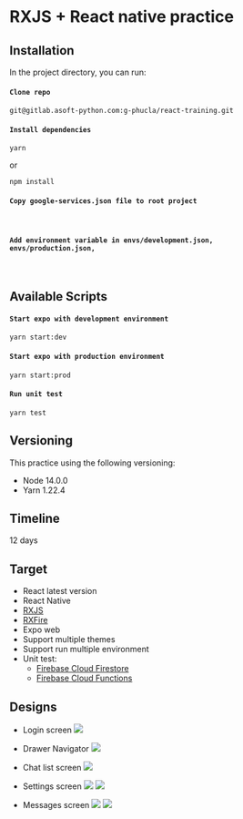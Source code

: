 # RXJS + React native practice

## Installation

In the project directory, you can run:

#### `Clone repo`

```
git@gitlab.asoft-python.com:g-phucla/react-training.git
```

#### `Install dependencies`

```
yarn
```
or
```
npm install
```

#### `Copy google-services.json file to root project`
<br>

#### `Add environment variable in envs/development.json, envs/production.json,`
<br>

## Available Scripts
#### `Start expo with development environment`
```
yarn start:dev
```

#### `Start expo with production environment`
```
yarn start:prod
```

#### `Run unit test`
```
yarn test
```

## Versioning

This practice using the following versioning:
  * Node 14.0.0
  * Yarn 1.22.4

## Timeline
12 days

## Target
  * React latest version
  * React Native
  * [RXJS](https://www.learnrxjs.io/)
  * [RXFire](https://github.com/firebase/firebase-js-sdk/tree/master/packages/rxfire)
  * Expo web
  * Support multiple themes
  * Support run multiple environment
  * Unit test:
      * [Firebase Cloud Firestore](https://firebase.google.com/docs/firestore/security/test-rules-emulator?authuser=2)
      * [Firebase Cloud Functions](https://firebase.google.com/docs/functions/local-emulator?authuser=2)

## Designs
  * Login screen ![](https://firebasestorage.googleapis.com/v0/b/products-management-db74a.appspot.com/o/designs%2FSimulator%20Screen%20Shot%20-%20iPhone%20X%20-%202020-10-29%20at%2016.04.40.png?alt=media&token=c0505eff-e009-4503-bc2f-dfa87813bced)

  * Drawer Navigator ![](https://firebasestorage.googleapis.com/v0/b/products-management-db74a.appspot.com/o/designs%2FSimulator%20Screen%20Shot%20-%20iPhone%20X%20-%202020-10-29%20at%2016.19.40.png?alt=media&token=277082c4-84ed-4330-8c90-9d71669edb8e)

  * Chat list screen ![](https://firebasestorage.googleapis.com/v0/b/products-management-db74a.appspot.com/o/designs%2FSimulator%20Screen%20Shot%20-%20iPhone%20X%20-%202020-10-29%20at%2016.23.43.png?alt=media&token=03654a8b-a33e-4c59-9408-6f25b2e5117f)

  * Settings screen ![](https://firebasestorage.googleapis.com/v0/b/products-management-db74a.appspot.com/o/designs%2FSimulator%20Screen%20Shot%20-%20iPhone%20X%20-%202020-11-10%20at%2009.35.03.png?alt=media&token=9a941537-f188-48aa-bbd4-2897ca3fb9c3)
  ![](https://firebasestorage.googleapis.com/v0/b/products-management-db74a.appspot.com/o/designs%2FSimulator%20Screen%20Shot%20-%20iPhone%20X%20-%202020-11-10%20at%2010.09.49.png?alt=media&token=50149de0-5e7c-4829-be9c-74457614bb47)

  * Messages screen ![](https://firebasestorage.googleapis.com/v0/b/products-management-db74a.appspot.com/o/designs%2FSimulator%20Screen%20Shot%20-%20iPhone%20X%20-%202020-11-10%20at%2010.08.41.png?alt=media&token=6880e25e-5b2e-4cf7-b9c9-38292e380265)
  ![](https://firebasestorage.googleapis.com/v0/b/products-management-db74a.appspot.com/o/designs%2FSimulator%20Screen%20Shot%20-%20iPhone%20X%20-%202020-11-10%20at%2009.36.09.png?alt=media&token=61036d2d-c257-44fa-bc61-1ff556001676)
